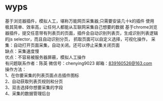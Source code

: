# wyps
基于浏览器插件，模拟人工，堪称万能网页采集器;只需要安装几十k的插件 使用极其简单、效率高，让任何人都能从互联网采集自己想要的数据
基于chrome浏览器插件，提交任意带有列表页的页面，插件会自动识别列表页，生成识别列表逻辑的js selector，而且自动识别分页，
抓取页面可以自定义选择，可视化操作，
采集：自动打开页面采集，自动关闭。还可以停止采集关闭页面<br/>
缺点：采集速度慢<br/>
优点：不容易被服务器屏蔽，模拟人工操作<br/>
有问题联系作者：陈英 微信号：chenying9023 邮箱：839160526@163.com<br/>
操作方法：<br/>
1、在你要采集的列表页面点击插件图标<br/>
<img src="https://assets1.vc.cn/assets.vc.cn/system/photos/avatars/000/140/357/iPhone6p/9f9ae88d4ade7607b8e870b4bdb50a96.png?1522141478" alt=""><br/>
2、自动获取列表页规则和分页<br/>
<img src="https://assets0.vc.cn/assets.vc.cn/system/photos/avatars/000/140/356/iPhone6p/ac57033e1c68c342980b842a60a0b679.png?1522141475" alt=""><br/>
3、双击选择你想要采集的字段<br/>
<img src="https://assets1.vc.cn/assets.vc.cn/system/photos/avatars/000/140/358/iPhone6p/15f89d90f27ab4ecd166ae66e1a80933.png?1522141482" alt=""><br/>
4、采集的数据管理后台<br/>
<img src="https://assets0.vc.cn/assets.vc.cn/system/photos/avatars/000/130/763/iPhone6p/d061d556a5efa14172c3863b101ad18f.png?1507623077" alt="">
<img src="https://assets0.vc.cn/assets.vc.cn/system/photos/avatars/000/130/764/iPhone6p/5ee0eb8b374b89f5c21d7d29fd480020.png?1507623120" alt="">

